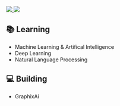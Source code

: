 <a href="https://twitter.com/gjyoungjr" target="_blank" style="cursor:pointer;"  rel="noopener noreferrer">
  <img src="https://img.shields.io/twitter/url?color=blue&label=Twitter&logo=Twitter&logoColor=blue&style=social&url=https%3A%2F%2Ftwitter.com%2Fgjyoungjr" />
 </a>
<a href="https://www.linkedin.com/in/gjyoungjr/" target="_blank" style="cursor:pointer;" rel="noopener noreferrer">
<img src="https://img.shields.io/badge/LinkedIn-blue?style=flat&logo=linkedin&labelColor=blue%22" />
</a>



## 📚 Learning 
- Machine Learning & Artifical Intelligence 
- Deep Learning 
- Natural Language Processing


## 💻 Building
- GraphixAi 


<!---
gjyoungjr/gjyoungjr is a ✨ special ✨ repository because its `README.md` (this file) appears on your GitHub profile.
You can click the Preview link to take a look at your changes.
--->
